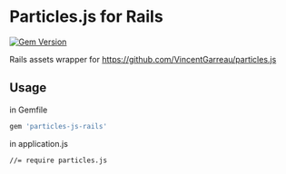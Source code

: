 # Particles.js for Rails

[![Gem Version](https://badge.fury.io/rb/particles-js-rails.svg)](https://badge.fury.io/rb/particles-js-rails)

Rails assets wrapper for https://github.com/VincentGarreau/particles.js

## Usage

in Gemfile
```ruby
gem 'particles-js-rails'
```

in application.js
```
//= require particles.js
```

